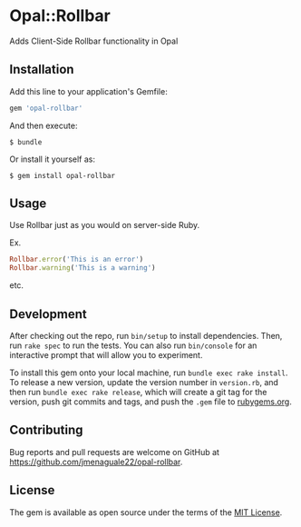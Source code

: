 # Opal::Rollbar
Adds Client-Side Rollbar functionality in Opal

## Installation

Add this line to your application's Gemfile:

```ruby
gem 'opal-rollbar'
```

And then execute:

    $ bundle

Or install it yourself as:

    $ gem install opal-rollbar

## Usage

Use Rollbar just as you would on server-side Ruby.

Ex.
```ruby
Rollbar.error('This is an error')
Rollbar.warning('This is a warning')
```
etc.

## Development

After checking out the repo, run `bin/setup` to install dependencies. Then, run `rake spec` to run the tests. You can also run `bin/console` for an interactive prompt that will allow you to experiment.

To install this gem onto your local machine, run `bundle exec rake install`. To release a new version, update the version number in `version.rb`, and then run `bundle exec rake release`, which will create a git tag for the version, push git commits and tags, and push the `.gem` file to [rubygems.org](https://rubygems.org).

## Contributing

Bug reports and pull requests are welcome on GitHub at https://github.com/jmenaguale22/opal-rollbar.

## License

The gem is available as open source under the terms of the [MIT License](https://opensource.org/licenses/MIT).
